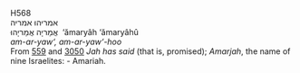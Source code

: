 H568  
אמריהוּ אמריה  
אֲמַריָה אֲמַריָהוּ ‎ ‘ămaryâh ‘ămaryâhû  
*am-ar-yaw‘,* *am-ar-yaw‘-hoo*  
From [559](h0559) and [3050](h3050) *Jah* *has* *said* (that is,
promised); *Amarjah*, the name of nine Israelites: - Amariah.  
